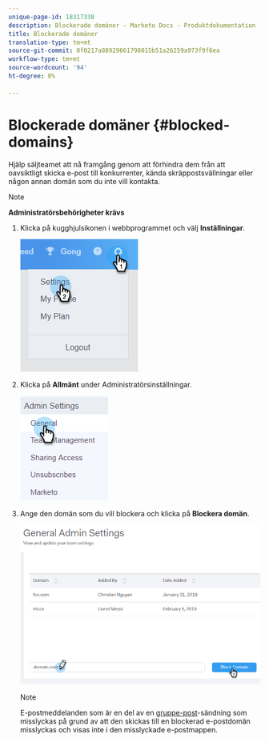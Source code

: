 ```yaml
---
unique-page-id: 18317338
description: Blockerade domäner - Marketo Docs - Produktdokumentation
title: Blockerade domäner
translation-type: tm+mt
source-git-commit: 0f0217a88929661798015b51a26259a973f9f6ea
workflow-type: tm+mt
source-wordcount: '94'
ht-degree: 0%

---
```



# Blockerade domäner {#blocked-domains}

Hjälp säljteamet att nå framgång genom att förhindra dem från att oavsiktligt skicka e-post till konkurrenter, kända skräppostsvällningar eller någon annan domän som du inte vill kontakta.

>[!NOTE]
>
>**Administratörsbehörigheter krävs**

1. Klicka på kugghjulsikonen i webbprogrammet och välj **Inställningar**.

   ![](assets/one-3.png)

1. Klicka på **Allmänt** under Administratörsinställningar.

   ![](assets/two-3.png)

1. Ange den domän som du vill blockera och klicka på **Blockera domän**.

   ![](assets/three-3.png)

   >[!NOTE]
   >
   >E-postmeddelanden som är en del av en [gruppe-post](/help/marketo/product-docs/marketo-sales-connect/email/using-the-compose-window/sending-emails-via-group-email.md)-sändning som misslyckas på grund av att den skickas till en blockerad e-postdomän misslyckas och visas inte i den misslyckade e-postmappen.
